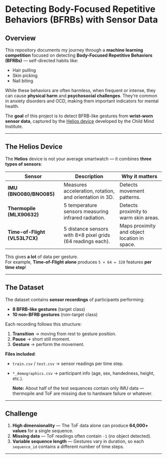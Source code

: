 # Detecting Body-Focused Repetitive Behaviors (BFRBs) with Sensor Data

## Overview

This repository documents my journey through a **machine learning competition** focused on detecting **Body-Focused Repetitive Behaviors (BFRBs)** — self-directed habits like:

- Hair pulling
- Skin picking
- Nail biting

While these behaviors are often harmless, when frequent or intense, they can cause **physical harm** and **psychosocial challenges**. They’re common in anxiety disorders and OCD, making them important indicators for mental health.

The **goal** of this project is to detect BFRB-like gestures from **wrist-worn sensor data**, captured by the [Helios device](https://childmind.org) developed by the Child Mind Institute.

---

## The Helios Device

The **Helios** device is not your average smartwatch — it combines **three types of sensors**:

| Sensor                        | Description                                                 | Why it matters                               |
| ----------------------------- | ----------------------------------------------------------- | -------------------------------------------- |
| **IMU (BNO080/BNO085)**       | Measures acceleration, rotation, and orientation in 3D.     | Detects movement patterns.                   |
| **Thermopile (MLX90632)**     | 5 temperature sensors measuring infrared radiation.         | Detects proximity to warm skin areas.        |
| **Time-of-Flight (VL53L7CX)** | 5 distance sensors with 8×8 pixel grids (64 readings each). | Maps proximity and object location in space. |

This gives **a lot** of data per gesture.  
For example, **Time-of-Flight alone** produces `5 × 64 = 320` features **per time step**!

---

## The Dataset

The dataset contains **sensor recordings** of participants performing:

- **8 BFRB-like gestures** (target class)
- **10 non-BFRB gestures** (non-target class)

Each recording follows this structure:

1. **Transition** → moving from rest to gesture position.
2. **Pause** → short still moment.
3. **Gesture** → perform the movement.

**Files included**:

- `train.csv` / `test.csv` → sensor readings per time step.
- `*_demographics.csv` → participant info (age, sex, handedness, height, etc.).

  **Note:** About half of the test sequences contain only IMU data — thermopile and ToF are missing due to hardware failure or whatever.

---

## Challenge

1. **High dimensionality** — The ToF data alone can produce **64,000+ values** for a single sequence.
2. **Missing data** — ToF readings often contain `-1` (no object detected).
3. **Variable sequence length** — Gestures vary in duration, so each `sequence_id` contains a different number of time steps.

---
